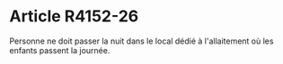 # Article R4152-26

  
Personne ne doit passer la nuit dans le local dédié à l'allaitement où les enfants passent la journée.